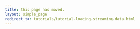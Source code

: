 ```yaml
---
title: this page has moved.
layout: simple_page
redirect_to: tutorials/tutorial-loading-streaming-data.html
---
```

